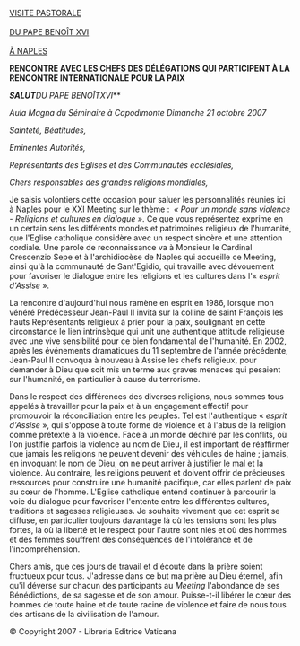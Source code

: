 [VISITE PASTORALE \
\
DU PAPE BENOÎT XVI \
\
À NAPLES](/content/benedict-xvi/fr/travels/2007/index_napoli.html)

**RENCONTRE AVEC LES CHEFS DES DÉLÉGATIONS** **QUI PARTICIPENT À LA RENCONTRE INTERNATIONALE POUR LA PAIX**

***SALUT**DU PAPE BENOÎT**XVI***

*Aula Magna du Séminaire à Capodimonte* *Dimanche 21 octobre 2007*

*Sainteté, Béatitudes,*

*Eminentes Autorités,*

*Représentants des Eglises et des Communautés ecclésiales,*

*Chers responsables des grandes religions mondiales,*

Je saisis volontiers cette occasion pour saluer les personnalités réunies ici à Naples pour le XXI Meeting sur le thème :  *« *Pour un monde sans violence - Religions et cultures en dialogue* »*. Ce que vous représentez exprime en un certain sens les différents mondes et patrimoines religieux de l'humanité, que l'Eglise catholique considère avec un respect sincère et une attention cordiale. Une parole de reconnaissance va à Monsieur le Cardinal Crescenzio Sepe et à l'archidiocèse de Naples qui accueille ce Meeting, ainsi qu'à la communauté de Sant'Egidio, qui travaille avec dévouement pour favoriser le dialogue entre les religions et les cultures dans l'« *esprit d'Assise* ».

La rencontre d'aujourd'hui nous ramène en esprit en 1986, lorsque mon vénéré Prédécesseur Jean-Paul II invita sur la colline de saint François les hauts Représentants religieux à prier pour la paix, soulignant en cette circonstance le lien intrinsèque qui unit une authentique attitude religieuse avec une vive sensibilité pour ce bien fondamental de l'humanité. En 2002, après les événements dramatiques du 11 septembre de l'année précédente, Jean-Paul II convoqua à nouveau à Assise les chefs religieux, pour demander à Dieu que soit mis un terme aux graves menaces qui pesaient sur l'humanité, en particulier à cause du terrorisme.

Dans le respect des différences des diverses religions, nous sommes tous appelés à travailler pour la paix et à un engagement effectif pour promouvoir la réconciliation entre les peuples. Tel est l'authentique « *esprit d'Assise* », qui s'oppose à toute forme de violence et à l'abus de la religion comme prétexte à la violence. Face à un monde déchiré par les conflits, où l'on justifie parfois la violence au nom de Dieu, il est important de réaffirmer que jamais les religions ne peuvent devenir des véhicules de haine ; jamais, en invoquant le nom de Dieu, on ne peut arriver à justifier le mal et la violence. Au contraire, les religions peuvent et doivent offrir de précieuses ressources pour construire une humanité pacifique, car elles parlent de paix au cœur de l'homme. L'Eglise catholique entend continuer à parcourir la voie du dialogue pour favoriser l'entente entre les différentes cultures, traditions et sagesses religieuses. Je souhaite vivement que cet esprit se diffuse, en particulier toujours davantage là où les tensions sont les plus fortes, là où la liberté et le respect pour l'autre sont niés et où des hommes et des femmes souffrent des conséquences de l'intolérance et de l'incompréhension.

Chers amis, que ces jours de travail et d'écoute dans la prière soient fructueux pour tous. J'adresse dans ce but ma prière au Dieu éternel, afin qu'il déverse sur chacun des participants au *Meeting* l'abondance de ses Bénédictions, de sa sagesse et de son amour. Puisse-t-il libérer le cœur des hommes de toute haine et de toute racine de violence et faire de nous tous des artisans de la civilisation de l'amour.

© Copyright 2007 - Libreria Editrice Vaticana